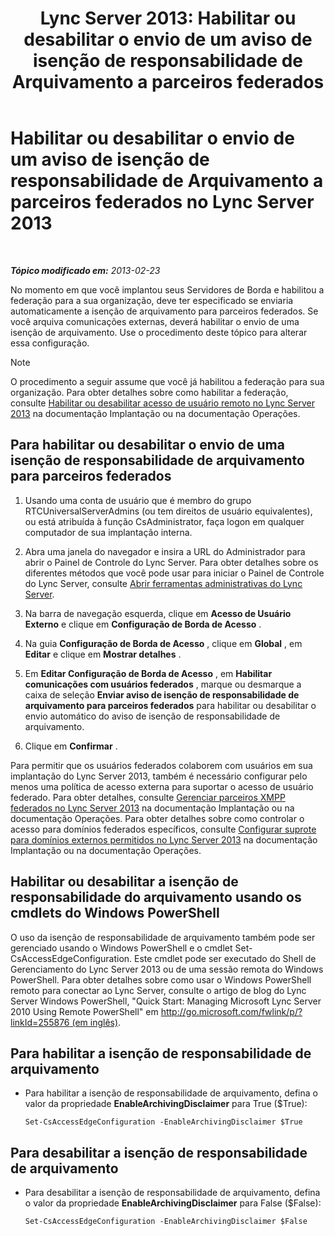 ﻿---
title: 'Lync Server 2013: Habilitar ou desabilitar o envio de um aviso de isenção de responsabilidade de Arquivamento a parceiros federados'
TOCTitle: Habilitar ou desabilitar o envio de um aviso de isenção de responsabilidade de Arquivamento a parceiros federados
ms:assetid: c8e9a2fa-9dc1-4e4d-919f-56ece8004864
ms:mtpsurl: https://technet.microsoft.com/pt-br/library/Gg182584(v=OCS.15)
ms:contentKeyID: 49308074
ms.date: 05/19/2016
mtps_version: v=OCS.15
ms.translationtype: HT
---

# Habilitar ou desabilitar o envio de um aviso de isenção de responsabilidade de Arquivamento a parceiros federados no Lync Server 2013

 

_**Tópico modificado em:** 2013-02-23_

No momento em que você implantou seus Servidores de Borda e habilitou a federação para a sua organização, deve ter especificado se enviaria automaticamente a isenção de arquivamento para parceiros federados. Se você arquiva comunicações externas, deverá habilitar o envio de uma isenção de arquivamento. Use o procedimento deste tópico para alterar essa configuração.

> [!NOTE]  
> O procedimento a seguir assume que você já habilitou a federação para sua organização. Para obter detalhes sobre como habilitar a federação, consulte <a href="lync-server-2013-enable-or-disable-remote-user-access.md">Habilitar ou desabilitar acesso de usuário remoto no Lync Server 2013</a> na documentação Implantação ou na documentação Operações.

## Para habilitar ou desabilitar o envio de uma isenção de responsabilidade de arquivamento para parceiros federados

1.  Usando uma conta de usuário que é membro do grupo RTCUniversalServerAdmins (ou tem direitos de usuário equivalentes), ou está atribuída à função CsAdministrator, faça logon em qualquer computador de sua implantação interna.

2.  Abra uma janela do navegador e insira a URL do Administrador para abrir o Painel de Controle do Lync Server. Para obter detalhes sobre os diferentes métodos que você pode usar para iniciar o Painel de Controle do Lync Server, consulte [Abrir ferramentas administrativas do Lync Server](lync-server-2013-open-lync-server-administrative-tools.md).

3.  Na barra de navegação esquerda, clique em **Acesso de Usuário Externo** e clique em **Configuração de Borda de Acesso** .

4.  Na guia **Configuração de Borda de Acesso** , clique em **Global** , em **Editar** e clique em **Mostrar detalhes** .

5.  Em **Editar Configuração de Borda de Acesso** , em **Habilitar comunicações com usuários federados** , marque ou desmarque a caixa de seleção **Enviar aviso de isenção de responsabilidade de arquivamento para parceiros federados** para habilitar ou desabilitar o envio automático do aviso de isenção de responsabilidade de arquivamento.

6.  Clique em **Confirmar** .

Para permitir que os usuários federados colaborem com usuários em sua implantação do Lync Server 2013, também é necessário configurar pelo menos uma política de acesso externa para suportar o acesso de usuário federado. Para obter detalhes, consulte [Gerenciar parceiros XMPP federados no Lync Server 2013](lync-server-2013-manage-xmpp-federated-partners-for-your-organization.md) na documentação Implantação ou na documentação Operações. Para obter detalhes sobre como controlar o acesso para domínios federados específicos, consulte [Configurar suprote para domínios externos permitidos no Lync Server 2013](lync-server-2013-configure-support-for-allowed-external-domains.md) na documentação Implantação ou na documentação Operações.

## Habilitar ou desabilitar a isenção de responsabilidade do arquivamento usando os cmdlets do Windows PowerShell

O uso da isenção de responsabilidade de arquivamento também pode ser gerenciado usando o Windows PowerShell e o cmdlet Set-CsAccessEdgeConfiguration. Este cmdlet pode ser executado do Shell de Gerenciamento do Lync Server 2013 ou de uma sessão remota do Windows PowerShell. Para obter detalhes sobre como usar o Windows PowerShell remoto para conectar ao Lync Server, consulte o artigo de blog do Lync Server Windows PowerShell, "Quick Start: Managing Microsoft Lync Server 2010 Using Remote PowerShell" em [http://go.microsoft.com/fwlink/p/?linkId=255876 (em inglês)](http://go.microsoft.com/fwlink/p/?linkid=255876).

## Para habilitar a isenção de responsabilidade de arquivamento

  - Para habilitar a isenção de responsabilidade de arquivamento, defina o valor da propriedade **EnableArchivingDisclaimer** para True ($True):
    
        Set-CsAccessEdgeConfiguration -EnableArchivingDisclaimer $True

## Para desabilitar a isenção de responsabilidade de arquivamento

  - Para desabilitar a isenção de responsabilidade de arquivamento, defina o valor da propriedade **EnableArchivingDisclaimer** para False ($False):
    
        Set-CsAccessEdgeConfiguration -EnableArchivingDisclaimer $False

